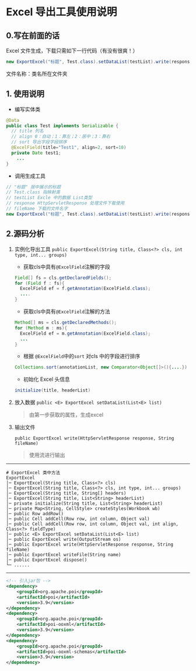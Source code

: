 # Excel 导出工具使用说明

## 0.写在前面的话

Excel 文件生成，下载只需如下一行代码（有没有很爽！）

```java
new ExportExcel("标题", Test.class).setDataList(testList).write(response, fileName).dispose();
```
文件名称：类名所在文件夹

## 1. 使用说明
- 编写实体类
```java
@Data
public class Test implements Serializable {
  // title 列名  
  // align 0：自动；1：靠左；2：居中；3：靠右
  // sort 导出字段字段排序
  @ExcelField(title="Test1", align=2, sort=10)
  private Date test1;
	...
}
```

- 调用生成工具

```java
// "标题" 居中展示的标题
// Test.class 指映射类
// testList	Excle 中的数据 List类型
// response HttpServletResponse 处理文件下载使用
// fileName 下载的文件名字
new ExportExcel("标题", Test.class).setDataList(testList).write(response, fileName).dispose();
```

 ## 2.源码分析

1. 实例化导出工具
`public ExportExcel(String title, Class<?> cls, int type, int... groups)`

    - 获取cls中具有`@ExcelField`注解的字段

    ```java
    Field[] fs = cls.getDeclaredFields();
    for (Field f : fs){
      ExcelField ef = f.getAnnotation(ExcelField.class);
      ....
    }
    ```

    - 获取cls中具有`@ExcelField`注解的方法

    ```java
    Method[] ms = cls.getDeclaredMethods();
    for (Method m : ms){
      ExcelField ef = m.getAnnotation(ExcelField.class);
      ...
    }
    ```

    - 根据 `@ExcelField`中的`sort` 对cls 中的字段进行排序

    ```java
    Collections.sort(annotationList, new Comparator<Object[]>(){....})
    ```

    - 初始化 Excel 头信息

    ```java
    initialize(title, headerList)
    ```

2. 放入数据
    `public <E> ExportExcel setDataList(List<E> list)`
    
    > 由第一步获取的属性，生成excel

3. 输出文件

   `public ExportExcel write(HttpServletResponse response, String fileName)`

   > 使用流进行输出

***

```
# ExportExcel 类中方法
ExportExcel 
│─ ExportExcel(String title, Class<?> cls)
│─ ExportExcel(String title, Class<?> cls, int type, int... groups)
│─ ExportExcel(String title, String[] headers)
│─ ExportExcel(String title, List<String> headerList)
│─ private initialize(String title, List<String> headerList)
│─ private Map<String, CellStyle> createStyles(Workbook wb)
│─ public Row addRow()
│─ public Cell addCell(Row row, int column, Object val)
│─ public Cell addCell(Row row, int column, Object val, int align, Class<?> fieldType)
│─ public <E> ExportExcel setDataList(List<E> list)
│─ public ExportExcel write(OutputStream os)
│─ public ExportExcel write(HttpServletResponse response, String fileName)
│─ public ExportExcel writeFile(String name)
│─ public ExportExcel dispose()
└─ ......
```

***

```xml
<!-- 引入jar包 -->
<dependency>
    <groupId>org.apache.poi</groupId>
    <artifactId>poi</artifactId>
    <version>3.9</version>
</dependency>
<dependency>
    <groupId>org.apache.poi</groupId>
    <artifactId>poi-ooxml</artifactId>
    <version>3.9</version>
</dependency>
<dependency>
    <groupId>org.apache.poi</groupId>
    <artifactId>poi-ooxml-schemas</artifactId>
    <version>3.9</version>
</dependency>
```
